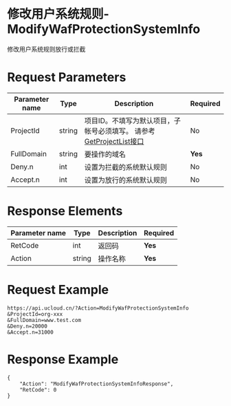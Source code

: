 # 修改用户系统规则-ModifyWafProtectionSystemInfo

修改用户系统规则放行或拦截

# Request Parameters
|Parameter name|Type|Description|Required|
|---|---|---|---|
|ProjectId|string|项目ID。不填写为默认项目，子帐号必须填写。 请参考[GetProjectList接口](api/summary/get_project_list)|No|
|FullDomain|string|要操作的域名|**Yes**|
|Deny.n|int|设置为拦截的系统默认规则|No|
|Accept.n|int|设置为放行的系统默认规则|No|

# Response Elements
|Parameter name|Type|Description|Required|
|---|---|---|---|
|RetCode|int|返回码|**Yes**|
|Action|string|操作名称|**Yes**|

# Request Example
```
https://api.ucloud.cn/?Action=ModifyWafProtectionSystemInfo
&ProjectId=org-xxx
&FullDomain=www.test.com
&Deny.n=20000
&Accept.n=31000
```

# Response Example
```
{
    "Action": "ModifyWafProtectionSystemInfoResponse", 
    "RetCode": 0
}
```

